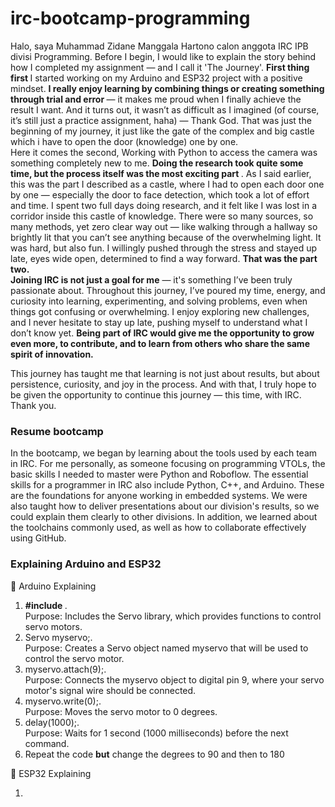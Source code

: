 # irc-bootcamp-programming
<p>Halo, saya Muhammad Zidane Manggala Hartono calon anggota IRC IPB divisi Programming. Before I begin, I would like to explain the story behind how I completed my assignment — and I call it 'The Journey'. <strong> First thing first </strong> I started working on my Arduino and ESP32 project with a positive mindset. <strong>I really enjoy learning by combining things or creating something through trial and error </strong> — it makes me proud when I finally achieve the result I want. And it turns out, it wasn’t as difficult as I imagined (of course, it’s still just a practice assignment, haha) — Thank God. That was just the beginning of my journey, it just like the gate of the complex and big castle which i have to open the door (knowledge) one by one.<br> Here it comes the second, Working with Python to access the camera was something completely new to me. <strong> Doing the research took quite some time, but the process itself was the most exciting part </strong>. As I said earlier, this was the part I described as a castle, where I had to open each door one by one — especially the door to face detection, which took a lot of effort and time. I spent two full days doing research, and it felt like I was lost in a corridor inside this castle of knowledge. There were so many sources, so many methods, yet zero clear way out — like walking through a hallway so brightly lit that you can’t see anything because of the overwhelming light. It was hard, but also fun. I willingly pushed through the stress and stayed up late, eyes wide open, determined to find a way forward. <strong>That was the part two.</strong><br>
<strong>Joining IRC is not just a goal for me</strong> — it's something I’ve been truly passionate about. Throughout this journey, I’ve poured my time, energy, and curiosity into learning, experimenting, and solving problems, even when things got confusing or overwhelming. I enjoy exploring new challenges, and I never hesitate to stay up late, pushing myself to understand what I don’t know yet. <strong>Being part of IRC would give me the opportunity to grow even more, to contribute, and to learn from others who share the same spirit of innovation.</strong>

This journey has taught me that learning is not just about results, but about persistence, curiosity, and joy in the process. And with that, I truly hope to be given the opportunity to continue this journey — this time, with IRC. Thank you.
</p>

<h3>Resume bootcamp</h3>
In the bootcamp, we began by learning about the tools used by each team in IRC. For me personally, as someone focusing on programming VTOLs, the basic skills I needed to master were Python and Roboflow. The essential skills for a programmer in IRC also include Python, C++, and Arduino. These are the foundations for anyone working in embedded systems. We were also taught how to deliver presentations about our division's results, so we could explain them clearly to other divisions. In addition, we learned about the toolchains commonly used, as well as how to collaborate effectively using GitHub.

<h3>Explaining Arduino and ESP32</h3>
🧩 Arduino Explaining
<ol>
<li> <strong>#include </strong> <Servo.h>.<br> Purpose: Includes the Servo library, which provides functions to control servo motors. </li>
<li> Servo myservo;.<br> Purpose: Creates a Servo object named myservo that will be used to control the servo motor.</li>
<li> myservo.attach(9);.<br> Purpose: Connects the myservo object to digital pin 9, where your servo motor's signal wire should be connected.</li>
<li> myservo.write(0);.<br> Purpose: Moves the servo motor to 0 degrees.</li>
<li> delay(1000);. <br> Purpose: Waits for 1 second (1000 milliseconds) before the next command.</li>
<li> Repeat the code <strong>but</strong> change the degrees to 90 and then to 180 </li>
</ol>


🧩 ESP32 Explaining
<ol>
<li>    </li>

</ol>










